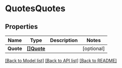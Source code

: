# QuotesQuotes

## Properties

Name | Type | Description | Notes
------------ | ------------- | ------------- | -------------
**Quote** | [**[]Quote**](quote.md) |  | [optional] 

[[Back to Model list]](../README.md#documentation-for-models) [[Back to API list]](../README.md#documentation-for-api-endpoints) [[Back to README]](../README.md)


